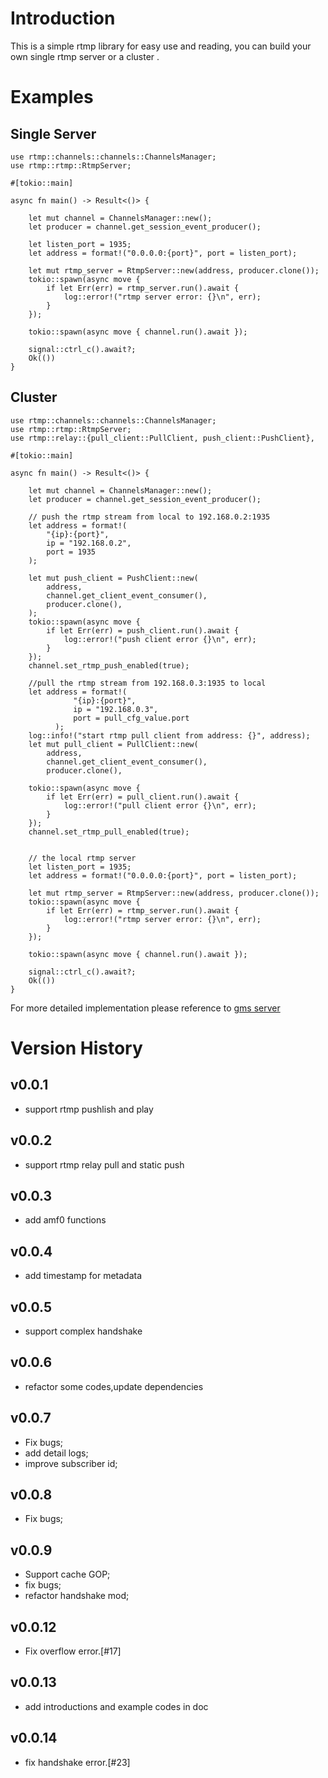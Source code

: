 # Introduction

This is a simple rtmp library for easy use and reading, you can build your own single rtmp server or a cluster .

# Examples

## Single Server

    use rtmp::channels::channels::ChannelsManager;
    use rtmp::rtmp::RtmpServer;

    #[tokio::main]

    async fn main() -> Result<()> {

        let mut channel = ChannelsManager::new();
        let producer = channel.get_session_event_producer();

        let listen_port = 1935;
        let address = format!("0.0.0.0:{port}", port = listen_port);

        let mut rtmp_server = RtmpServer::new(address, producer.clone());
        tokio::spawn(async move {
            if let Err(err) = rtmp_server.run().await {
                log::error!("rtmp server error: {}\n", err);
            }
        });

        tokio::spawn(async move { channel.run().await });

        signal::ctrl_c().await?;
        Ok(())
    }

## Cluster

    use rtmp::channels::channels::ChannelsManager;
    use rtmp::rtmp::RtmpServer;
    use rtmp::relay::{pull_client::PullClient, push_client::PushClient},

    #[tokio::main]

    async fn main() -> Result<()> {

        let mut channel = ChannelsManager::new();
        let producer = channel.get_session_event_producer();

        // push the rtmp stream from local to 192.168.0.2:1935
        let address = format!(
            "{ip}:{port}",
            ip = "192.168.0.2",
            port = 1935
        );

        let mut push_client = PushClient::new(
            address,
            channel.get_client_event_consumer(),
            producer.clone(),
        );
        tokio::spawn(async move {
            if let Err(err) = push_client.run().await {
                log::error!("push client error {}\n", err);
            }
        });
        channel.set_rtmp_push_enabled(true);

        //pull the rtmp stream from 192.168.0.3:1935 to local
        let address = format!(
                  "{ip}:{port}",
                  ip = "192.168.0.3",
                  port = pull_cfg_value.port
              );
        log::info!("start rtmp pull client from address: {}", address);
        let mut pull_client = PullClient::new(
            address,
            channel.get_client_event_consumer(),
            producer.clone(),

        tokio::spawn(async move {
            if let Err(err) = pull_client.run().await {
                log::error!("pull client error {}\n", err);
            }
        });
        channel.set_rtmp_pull_enabled(true);


        // the local rtmp server
        let listen_port = 1935;
        let address = format!("0.0.0.0:{port}", port = listen_port);

        let mut rtmp_server = RtmpServer::new(address, producer.clone());
        tokio::spawn(async move {
            if let Err(err) = rtmp_server.run().await {
                log::error!("rtmp server error: {}\n", err);
            }
        });

        tokio::spawn(async move { channel.run().await });

        signal::ctrl_c().await?;
        Ok(())
    }

For more detailed implementation please reference to [gms server](https://github.com/guaclive/gms/blob/master/application/gms/src/main.rs)

# Version History

## v0.0.1

- support rtmp pushlish and play

## v0.0.2

- support rtmp relay pull and static push

## v0.0.3

- add amf0 functions

## v0.0.4

- add timestamp for metadata

## v0.0.5

- support complex handshake

## v0.0.6

- refactor some codes,update dependencies

## v0.0.7

- Fix bugs;
- add detail logs;
- improve subscriber id;

## v0.0.8

- Fix bugs;

## v0.0.9

- Support cache GOP;
- fix bugs;
- refactor handshake mod;

## v0.0.12

- Fix overflow error.[#17]

## v0.0.13

- add introductions and example codes in doc

## v0.0.14

- fix handshake error.[#23]
